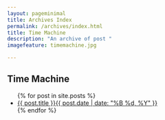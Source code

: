 ```yaml
---
layout: pageminimal
title: Archives Index
permalink: /archives/index.html
title: Time Machine
description: "An archive of post "
imagefeature: timemachine.jpg

---
```

<h2>Time Machine</h2>
<ul class="post-list time-machine">
                {% for post in site.posts %}
                   <li><a href="{{ site.url }}{{ post.url }}">{{ post.title }}<span class="entry-date"><time datetime="{{ post.date | date_to_xmlschema }}" itemprop="datePublished">{{ post.date | date: "%B %d, %Y" }}</time></a></li>
                {% endfor %}
              </ul>
              
             